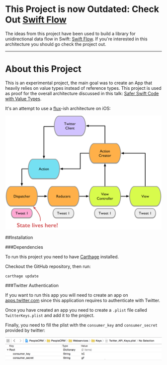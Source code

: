 # This Project is now Outdated: Check Out [Swift Flow](https://github.com/swift-flow/swift-flow)

The ideas from this project have been used to build a library for unidirectional data flow in Swift: [Swift Flow](https://github.com/swift-flow/swift-flow). If you're interested in this architecture you should go check the project out.

-----

# About this Project

This is an experimental project, the main goal was to create an App that heavily relies on value types instead of reference types.
This project is used as proof for the overall architecture discussed in this talk: [Safer Swift Code with Value Types](https://speakerdeck.com/benjamin_encz/safer-swift-code-with-value-types-ii-360idev-2015).

It's an attempt to use a [flux](https://facebook.github.io/flux/)-ish architecture on iOS:

![image](Readme/fluxish-diagram.png)

##Installation

###Dependencies

To run this project you need to have [Carthage](https://github.com/Carthage/Carthage) installed.

Checkout the GitHub repository, then run:

	carthage update
	
###Twitter Authentication

If you want to run this app you will need to create an app on [apps.twitter.com](https://apps.twitter.com) since this application requires to authenticate with Twitter.

Once you have created an app you need to create a `.plist` file called `TwitterKeys.plist` and add it to the project.

Finally, you need to fill the plist with the `consumer_key` and `consumer_secret` provided by twitter:

![image](Readme/twitter_key_setup.png)
